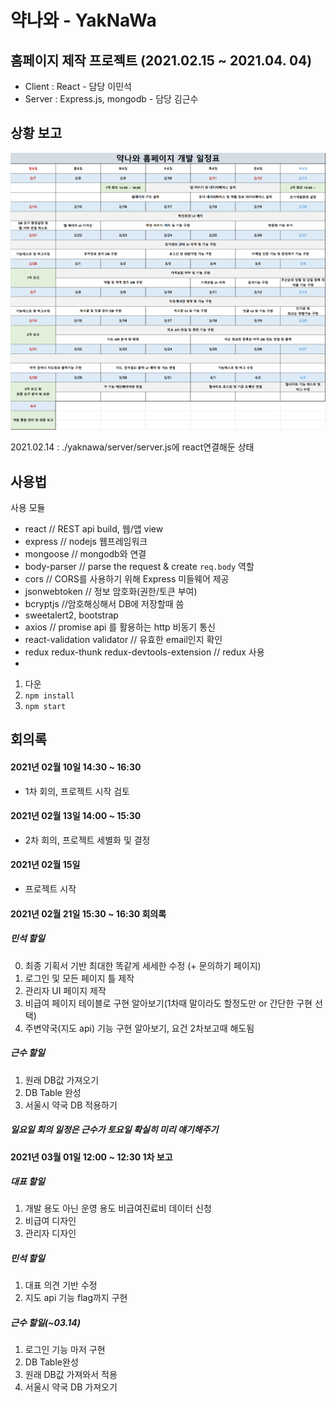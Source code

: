 # 약나와 - YakNaWa

## 홈페이지 제작 프로젝트 (2021.02.15 ~ 2021.04. 04)

- Client : React - 담당 이민석
- Server : Express.js, mongodb - 담당 김근수



## 상황 보고 

![image-20210224014123073](README%20assets/image-20210224014123073.png)

2021.02.14 : ./yaknawa/server/server.js에 react연결해둔 상태



## 사용법

사용 모듈

- react // REST api build, 웹/앱 view
- express // nodejs 웹프레임워크
- mongoose // mongodb와 연결
- body-parser // parse the request & create `req.body` 역할
- cors // CORS를 사용하기 위해 Express 미들웨어 제공 
- jsonwebtoken // 정보 암호화(권한/토큰 부여) 
- bcryptjs //암호해싱해서 DB에 저장할때 씀
- sweetalert2, bootstrap
- axios // promise api 를 활용하는 http 비동기 통신
- react-validation validator // 유효한 email인지 확인
- redux redux-thunk redux-devtools-extension // redux 사용
- 

1. 다운
2. `npm install`
3. `npm start`



## 회의록

#### 2021년 02월 10일 14:30 ~ 16:30 

- 1차 회의, 프로젝트 시작 검토

#### 2021년 02월 13일 14:00 ~ 15:30

- 2차 회의, 프로젝트 세별화 및 결정

#### 2021년 02월 15일

- 프로젝트 시작

#### 2021년 02월 21일 15:30 ~ 16:30 회의록

##### 민석 할일

0. 최종 기획서 기반 최대한 똑같게 세세한 수정 (+ 문의하기 페이지)
1. 로그인 및 모든 페이지 틀 제작
2. 관리자 UI 페이지 제작
3. 비급여 페이지 테이블로 구현 알아보기(1차때 말이라도 할정도만 or 간단한 구현 선택)
4. 주변약국(지도 api) 기능 구현 알아보기, 요건 2차보고때 해도됨

##### 근수 할일

1. 원래 DB값 가져오기
2. DB Table 완성
3. 서울시 약국 DB 적용하기

##### 일요일 회의 일정은 근수가 토요일 확실히 미리 얘기해주기

#### 2021년 03월 01일 12:00 ~ 12:30 1차 보고

##### 대표 할일

1. 개발 용도 아닌 운영 용도 비급여진료비 데이터 신청
2. 비급여 디자인
3. 관리자 디자인

##### 민석 할일

1. 대표 의견 기반 수정
2. 지도 api 기능 flag까지 구현

##### 근수 할일(~03.14)

1. 로그인 기능 마저 구현
2. DB Table완성
3. 원래 DB값 가져와서 적용
4. 서울시 약국 DB 가져오기